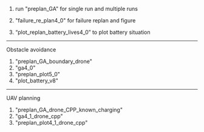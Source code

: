 1. run "preplan_GA" for single run and multiple runs





2. "failure_re_plan4_0" for failure replan and figure




3. “plot_replan_battery_lives4_0” to plot battery situation
----------------------------------------------------
Obstacle avoidance
1. "preplan_GA_boundary_drone"
2. "ga4_0"
3. "preplan_plot5_0"
4. "plot_battery_v8"


----------------------------------------------------
UAV planning
1. "preplan_GA_drone_CPP_known_charging"
2. "ga4_1_drone_cpp"
3. "preplan_plot4_1_drone_cpp"

